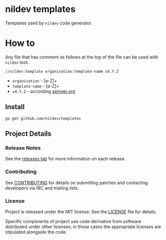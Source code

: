 # nildev templates

Templates used by `nildev` code generator.

# How to

Any file that has comment as follows at the top of the file can be used with `nildev` tool.

```
//nildev:template organisation:template-name vX.Y.Z
```

* `organisation` - [a-Z]+
* `template-name` - [a-Z]+
* `vX.Y.Z` - according [semver.org](http://semver.org)

## Install

```
go get github.com/nildev/templates
```

## Project Details

### Release Notes

See the [releases tab](https://github.com/nildev/lib/releases) for more information on each release.

### Contributing

See [CONTRIBUTING](CONTRIBUTING.md) for details on submitting patches and contacting developers via IRC and mailing lists.

### License

Project is released under the MIT license. See the [LICENSE](LICENSE) file for details.

Specific components of project use code derivative from software distributed under other licenses; in those cases the appropriate licenses are stipulated alongside the code.